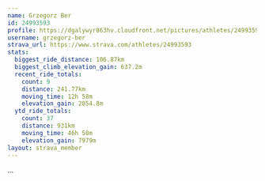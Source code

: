 ```yaml
---
name: Grzegorz Ber
id: 24993593
profile: https://dgalywyr863hv.cloudfront.net/pictures/athletes/24993593/7453165/11/large.jpg
username: grzegorz-ber
strava_url: https://www.strava.com/athletes/24993593
stats:
  biggest_ride_distance: 106.87km
  biggest_climb_elevation_gain: 637.2m
  recent_ride_totals:
    count: 9
    distance: 241.77km
    moving_time: 12h 58m
    elevation_gain: 2054.8m
  ytd_ride_totals:
    count: 37
    distance: 931km
    moving_time: 46h 58m
    elevation_gain: 7979m
layout: strava_member
--- 
```

...
